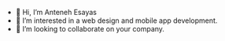 - 👋 Hi, I’m Anteneh Esayas
- 👀 I’m interested in a web design and mobile app development.
- 💞️ I’m looking to collaborate on your company.
